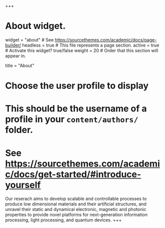 +++
# About widget.
widget = "about"  # See https://sourcethemes.com/academic/docs/page-builder/
headless = true  # This file represents a page section.
active = true  # Activate this widget? true/false
weight = 20  # Order that this section will appear in.

title = "About"

# Choose the user profile to display
# This should be the username of a profile in your `content/authors/` folder.
# See https://sourcethemes.com/academic/docs/get-started/#introduce-yourself

Our reserach aims to develop scalable and controllable processes to produce low dimensional materials and their artificial structures, and unravel their static and dynamical electronic, magnetic and photonic properties to provide novel platforms for next-generation information processing, light processing, and quantum devices. 
+++
